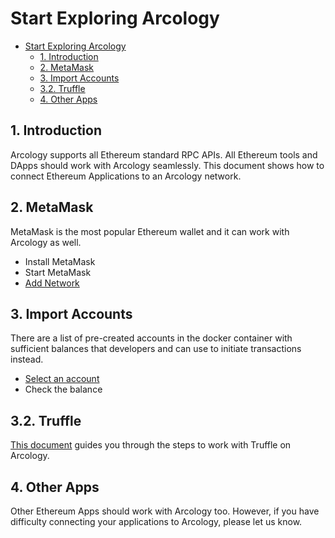# Start Exploring Arcology

- [Start Exploring Arcology](#start-exploring-arcology)
  - [1. Introduction](#1-introduction)
  - [2. MetaMask](#2-metamask)
  - [3. Import Accounts](#3-import-accounts)
  - [3.2. Truffle](#32-truffle)
  - [4. Other Apps](#4-other-apps)
  
## 1. Introduction

Arcology supports all Ethereum standard RPC APIs. All Ethereum tools and DApps should work with Arcology seamlessly. This document shows how to connect Ethereum Applications to an Arcology network.

## 2. MetaMask

MetaMask is the most popular Ethereum wallet and it can work with Arcology as well.

* Install MetaMask
* Start MetaMask
* [Add Network](../../resources/network-info.md)


## 3. Import Accounts

There are a list of pre-created accounts in the docker container with sufficient balances that developers and can use to initiate transactions instead.

* [Select an account](../resources/accounts.md)
* Check the balance
  
## 3.2. Truffle

[This document](./resources/pet-shop.md) guides you through the steps to work with Truffle on Arcology.

## 4. Other Apps

Other Ethereum Apps should work with Arcology too. However, if you have difficulty connecting your applications to Arcology, please let us know.